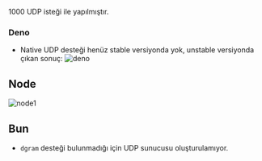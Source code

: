 1000 UDP isteği ile yapılmıştır.

### Deno
- Native UDP desteği henüz stable versiyonda yok, unstable versiyonda çıkan sonuç:
  ![deno](https://github.com/anileates/node-deno-bun-load-testing/assets/49078844/08e512b0-cf39-4541-a864-3f230362ec61)

## Node
![node1](https://github.com/anileates/node-deno-bun-load-testing/assets/49078844/e4663c3e-f2bd-44d2-9d13-dea381e5c963)

## Bun
- `dgram` desteği bulunmadığı için UDP sunucusu oluşturulamıyor.
